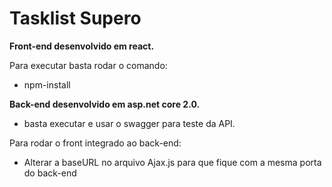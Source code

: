 # Tasklist Supero #

**Front-end desenvolvido em react.**

Para executar basta rodar o comando:

- npm-install

**Back-end desenvolvido em asp.net core 2.0.**

- basta executar e usar o swagger para teste da API.

Para rodar o front integrado ao back-end:

- Alterar a baseURL no arquivo Ajax.js para que fique com a mesma porta do back-end
